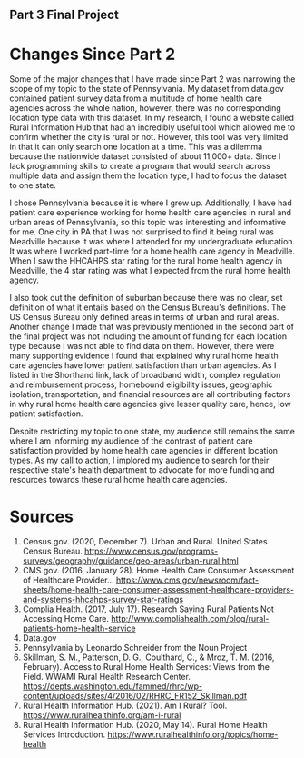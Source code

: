 ## Part 3 Final Project

# Changes Since Part 2

Some of the major changes that I have made since Part 2 was narrowing the scope of my topic to the state of Pennsylvania. My dataset from data.gov contained patient survey data from a multitude of home health care agencies across the whole nation, however, there was no corresponding location type data with this dataset. In my research, I found a website called Rural Information Hub that had an incredibly useful tool which allowed me to confirm whether the city is rural or not. However, this tool was very limited in that it can only search one location at a time. This was a dilemma because the nationwide dataset consisted of about 11,000+ data. Since I lack programming skills to create a program that would search across multiple data and assign them the location type, I had to focus the dataset to one state.

I chose Pennsylvania because it is where I grew up. Additionally, I have had patient care experience working for home health care agencies in rural and urban areas of Pennsylvania, so this topic was interesting and informative for me. One city in PA that I was not surprised to find it being rural was Meadville because it was where I attended for my undergraduate education. It was where I worked part-time for a home health care agency in Meadville. When I saw the HHCAHPS star rating for the rural home health agency in Meadville, the 4 star rating was what I expected from the rural home health agency. 

I also took out the definition of suburban because there was no clear, set definition of what it entails based on the Census Bureau's definitions. The US Census Bureau only defined areas in terms of urban and rural areas. Another change I made that was previously mentioned in the second part of the final project was not including the amount of funding for each location type because I was not able to find data on them. However, there were many supporting evidence I found that explained why rural home health care agencies have lower patient satisfaction than urban agencies. As I listed in the Shorthand link, lack of broadband width, complex regulation and reimbursement process, homebound eligibility issues, geographic isolation, transportation, and financial resources are all contributing factors in why rural home health care agencies give lesser quality care, hence, low patient satisfaction.

Despite restricting my topic to one state, my audience still remains the same where I am informing my audience of the contrast of patient care satisfaction provided by home health care agencies in different location types. As my call to action, I implored my audience to search for their respective state's health department to advocate for more funding and resources towards these rural home health care agencies. 


# Sources

1. Census.gov. (2020, December 7). Urban and Rural. United States Census Bureau. https://www.census.gov/programs-surveys/geography/guidance/geo-areas/urban-rural.html
2. CMS.gov. (2016, January 28). Home Health Care Consumer Assessment of Healthcare Provider... https://www.cms.gov/newsroom/fact-sheets/home-health-care-consumer-assessment-healthcare-providers-and-systems-hhcahps-survey-star-ratings
3. Complia Health. (2017, July 17). Research Saying Rural Patients Not Accessing Home Care. http://www.compliahealth.com/blog/rural-patients-home-health-service
4. Data.gov
5. Pennsylvania by Leonardo Schneider from the Noun Project
6. Skillman, S. M., Patterson, D. G., Coulthard, C., & Mroz, T. M. (2016, February). Access to Rural Home Health Services: Views from the Field. WWAMI Rural Health Research Center. https://depts.washington.edu/fammed/rhrc/wp-content/uploads/sites/4/2016/02/RHRC_FR152_Skillman.pdf
7. Rural Health Information Hub. (2021). Am I Rural? Tool. https://www.ruralhealthinfo.org/am-i-rural
8. Rural Health Information Hub. (2020, May 14). Rural Home Health Services Introduction. https://www.ruralhealthinfo.org/topics/home-health
